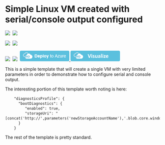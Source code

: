 # Simple Linux VM created with serial/console output configured

<IMG SRC="https://azurequickstartsservice.blob.core.windows.net/badges/101-vm-linux-serial-output/PublicLastTestDate.svg" />&nbsp;
<IMG SRC="https://azurequickstartsservice.blob.core.windows.net/badges/101-vm-linux-serial-output/PublicDeployment.svg" />&nbsp;

<IMG SRC="https://azurequickstartsservice.blob.core.windows.net/badges/101-vm-linux-serial-output/FairfaxLastTestDate.svg" />&nbsp;
<IMG SRC="https://azurequickstartsservice.blob.core.windows.net/badges/101-vm-linux-serial-output/FairfaxDeployment.svg" />&nbsp;

<IMG SRC="https://azurequickstartsservice.blob.core.windows.net/badges/101-vm-linux-serial-output/BestPracticeResult.svg" />&nbsp;
<IMG SRC="https://azurequickstartsservice.blob.core.windows.net/badges/101-vm-linux-serial-output/CredScanResult.svg" />&nbsp;
<a href="https://portal.azure.com/#create/Microsoft.Template/uri/https%3A%2F%2Fraw.githubusercontent.com%2FAzure%2Fazure-quickstart-templates%2Fmaster%2F101-vm-linux-serial-output%2Fazuredeploy.json" target="_blank">
    <img src="https://raw.githubusercontent.com/Azure/azure-quickstart-templates/master/1-CONTRIBUTION-GUIDE/images/deploytoazure.png"/>
</a>
<a href="http://armviz.io/#/?load=https%3A%2F%2Fraw.githubusercontent.com%2FAzure%2Fazure-quickstart-templates%2Fmaster%2F101-vm-linux-serial-output%2Fazuredeploy.json" target="_blank">
    <img src="https://raw.githubusercontent.com/Azure/azure-quickstart-templates/master/1-CONTRIBUTION-GUIDE/images/visualizebutton.png"/>
</a>

This is a simple template that will create a single VM with very limited parameters in order to demonstrate how to configure serial and console output.

The interesting portion of this template worth noting is here:

		"diagnosticsProfile": {
          "bootDiagnostics": {
             "enabled": true,
			 "storageUri": "[concat('http://',parameters('newStorageAccountName'),'.blob.core.windows.net')]"
          }
        }

The rest of the template is pretty standard.

